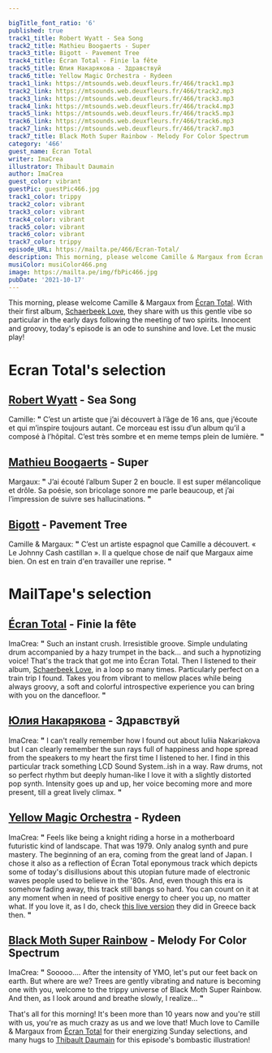 ```yaml
---

bigTitle_font_ratio: '6'
published: true
track1_title: Robert Wyatt - Sea Song
track2_title: Mathieu Boogaerts - Super
track3_title: Bigott - Pavement Tree
track4_title: Écran Total - Finie la fête
track5_title: Юлия Накарякова - Здравствуй
track6_title: Yellow Magic Orchestra - Rydeen
track1_link: https://mtsounds.web.deuxfleurs.fr/466/track1.mp3
track2_link: https://mtsounds.web.deuxfleurs.fr/466/track2.mp3
track3_link: https://mtsounds.web.deuxfleurs.fr/466/track3.mp3
track4_link: https://mtsounds.web.deuxfleurs.fr/466/track4.mp3
track5_link: https://mtsounds.web.deuxfleurs.fr/466/track5.mp3
track6_link: https://mtsounds.web.deuxfleurs.fr/466/track6.mp3
track7_link: https://mtsounds.web.deuxfleurs.fr/466/track7.mp3
track7_title: Black Moth Super Rainbow - Melody For Color Spectrum
category: '466'
guest_name: Écran Total
writer: ImaCrea
illustrator: Thibault Daumain
author: ImaCrea
guest_color: vibrant
guestPic: guestPic466.jpg
track1_color: trippy
track2_color: vibrant
track3_color: vibrant
track4_color: vibrant
track5_color: vibrant
track6_color: vibrant
track7_color: trippy
episode_URL: https://mailta.pe/466/Ecran-Total/
description: This morning, please welcome Camille & Margaux from Écran Total. With their first album, Schaerbeek Love, they share with us this gentle vibe so particular in the early days following the meeting of two spirits. Innocent and groovy, today's episode is an ode to sunshine and love. Let the music play!
musiColor: musiColor466.png
image: https://mailta.pe/img/fbPic466.jpg
pubDate: '2021-10-17'
---
```

This morning, please welcome Camille & Margaux from [Écran Total](https://ecrantotalmusique.bandcamp.com). With their first album, [Schaerbeek Love](https://ecrantotalmusique.bandcamp.com/album/schaerbeek-love), they share with us this gentle vibe so particular in the early days following the meeting of two spirits. Innocent and groovy, today's episode is an ode to sunshine and love. Let the music play!


# Ecran Total's selection

## [Robert Wyatt](https://fr.wikipedia.org/wiki/Robert_Wyatt) - Sea Song
Camille: **"** C’est un artiste que j’ai découvert à l’âge de 16 ans, que j’écoute et qui m’inspire toujours autant. Ce morceau est issu d’un album qu’il a composé à l’hôpital. C’est très sombre et en meme temps plein de lumière. **"** 

## [Mathieu Boogaerts](https://mathieuboogaerts.com/) - Super
Margaux: **"** J’ai écouté l’album Super 2 en boucle. Il est super mélancolique et drôle. Sa poésie, son bricolage sonore me parle beaucoup, et j’ai l’impression de suivre ses hallucinations. **"** 

## [Bigott](https://bigottband.bandcamp.com/album/pavement-tree) - Pavement Tree
Camille & Margaux: **"** C’est un artiste espagnol que Camille a découvert. « Le Johnny Cash castillan ». Il a quelque chose de naïf que Margaux aime bien. On est en train d'en travailler une reprise. **"** 


# MailTape's selection

## [Écran Total](https://ecrantotalmusique.bandcamp.com) - Finie la fête
ImaCrea: **"** Such an instant crush. Irresistible groove. Simple undulating drum accompanied by a hazy trumpet in the back... and such a hypnotizing voice! That's the track that got me into Écran Total. Then I listened to their album, [Schaerbeek Love](https://ecrantotalmusique.bandcamp.com/album/schaerbeek-love), in a loop so many times. Particularly perfect on a train trip I found. Takes you from vibrant to mellow places while being always groovy, a soft and colorful introspective experience you can bring with you on the dancefloor. **"** 

## [Юлия Накарякова](https://iuliia-nakariakova.bandcamp.com/album/-) - Здравствуй
ImaCrea: **"** I can't really remember how I found out about Iuliia Nakariakova but I can clearly remember the sun rays full of happiness and hope spread from the speakers to my heart the first time I listened to her. I find in this particular track something LCD Sound System..ish in a way. Raw drums, not so perfect rhythm but deeply human-like I love it with a slightly distorted pop synth. Intensity goes up and up, her voice becoming more and more present, till a great lively climax. **"** 

## [Yellow Magic Orchestra](https://en.wikipedia.org/wiki/Yellow_Magic_Orchestra) - Rydeen
ImaCrea: **"** Feels like being a knight riding a horse in a motherboard futuristic kind of landscape. That was 1979. Only analog synth and pure mastery. The beginning of an era, coming from the great land of Japan. I chose it also as a reflection of Écran Total eponymous track which depicts some of today's disillusions about this utopian future made of electronic waves people used to believe in the '80s. And, even though this era is somehow fading away, this track still bangs so hard. You can count on it at any moment when in need of positive energy to cheer you up, no matter what. If you love it, as I do, check [this live version](https://youtube.076.ne.jp/watch?v=9OQ-b2l-NCk) they did in Greece back then. **"** 

## [Black Moth Super Rainbow](https://blackmothsuperrainbow.bandcamp.com) - Melody For Color Spectrum
ImaCrea: **"** Sooooo.... After the intensity of YMO, let's put our feet back on earth. But where are we? Trees are gently vibrating and nature is becoming one with you, welcome to the trippy universe of Black Moth Super Rainbow. And then, as I look around and breathe slowly, I realize... **"** 


That's all for this morning! It's been more than 10 years now and you're still with us, you're as much crazy as us and we love that! Much love to Camille & Margaux from [Écran Total](https://ecrantotalmusique.bandcamp.com) for their energizing Sunday selections, and many hugs to [Thibault Daumain](https://thibaultdaumain.fr/) for this episode's bombastic illustration!